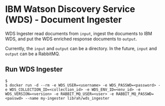 # IBM Watson Discovery Service (WDS) - Document Ingester
WDS Ingester read documents from `input`, ingest the documents to IBM WDS,
and put the WDS enriched response documents to `output`.

Currently, the `input` and `output` can be a directory.
In the future, `input` and `output` can be a RabbitMQ.

## Run WDS Ingester


```console
$ 
$ docker run -d --rm -e WDS_USER=<username> -e WDS_PASSWD=<password> -e WDS_COLLECTION_ID=<collection_id> -e WDS_ENV_ID=<env_id> -e WDS_VERSION=<version> -e RABBIT_MQ_USER=<user> -e RABBIT_MQ_PASSWD=<passwd> --name my-ingester librah/wds_ingester 
```

